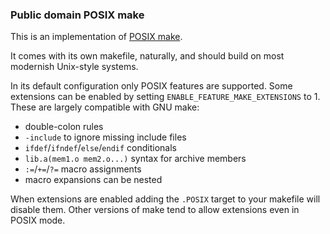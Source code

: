 ### Public domain POSIX make

This is an implementation of [POSIX make](https://pubs.opengroup.org/onlinepubs/9699919799/utilities/make.html).

It comes with its own makefile, naturally, and should build on most
modernish Unix-style systems.

In its default configuration only POSIX features are supported.  Some
extensions can be enabled by setting `ENABLE_FEATURE_MAKE_EXTENSIONS`
to 1.  These are largely compatible with GNU make:

 - double-colon rules
 - `-include` to ignore missing include files
 - `ifdef`/`ifndef`/`else`/`endif` conditionals
 - `lib.a(mem1.o mem2.o...)` syntax for archive members
 - `:=`/`+=`/`?=` macro assignments
 - macro expansions can be nested

When extensions are enabled adding the `.POSIX` target to your makefile
will disable them.  Other versions of make tend to allow extensions even
in POSIX mode.
